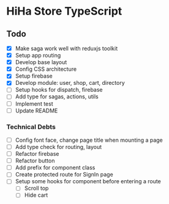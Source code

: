 # HiHa Store TypeScript

## Todo

- [x] Make saga work well with reduxjs toolkit
- [x] Setup app routing
- [x] Develop base layout
- [x] Config CSS architecture
- [x] Setup firebase
- [x] Develop module: user, shop, cart, directory
- [ ] Setup hooks for dispatch, firebase
- [ ] Add type for sagas, actions, utils
- [ ] Implement test
- [ ] Update README

### Technical Debts

- [ ] Config font face, change page title when mounting a page
- [ ] Add type check for routing, layout
- [ ] Refactor firebase
- [ ] Refactor button
- [ ] Add prefix for component class
- [ ] Create protected route for SignIn page
- [ ] Setup some hooks for component before entering a route
  - [ ] Scroll top
  - [ ] Hide cart
